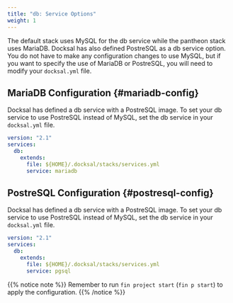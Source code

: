 ```yaml
---
title: "db: Service Options"
weight: 1
---
```


The default stack uses MySQL for the db service while the pantheon stack uses MariaDB.
Docksal has also defined PostreSQL as a db service option. You do not have to make any
configuration changes to use MySQL, but if you want to specify the use of MariaDB or PostreSQL,
you will need to modify your `docksal.yml` file.

## MariaDB Configuration {#mariadb-config}

Docksal has defined a db service with a PostreSQL image. To set your db service to use PostreSQL instead of MySQL,
set the db service in your `docksal.yml` file.

```yaml
version: "2.1"
services:
  db:
    extends:
      file: ${HOME}/.docksal/stacks/services.yml
      service: mariadb
```


## PostreSQL Configuration {#postresql-config}

Docksal has defined a db service with a PostreSQL image. To set your db service to use PostreSQL instead of MySQL,
set the db service in your `docksal.yml` file.

```yaml
version: "2.1"
services:
  db:
    extends:
      file: ${HOME}/.docksal/stacks/services.yml
      service: pgsql
```

{{% notice note %}}
Remember to run `fin project start` (`fin p start`) to apply the configuration.
{{% /notice %}}
